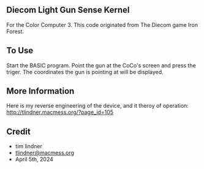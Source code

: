 ## Diecom Light Gun Sense Kernel
For the Color Computer 3.
This code originated from The Diecom game Iron Forest.

## To Use
Start the BASIC program. Point the gun at the CoCo's screen and press the triger.
The coordinates the gun is pointing at will be displayed.

## More Information
Here is my reverse engineering of the device, and it theroy of operation:
http://tlindner.macmess.org/?page_id=105

## Credit
+ tim lindner
+ tlindner@macmess.org
+ April 5th, 2024
